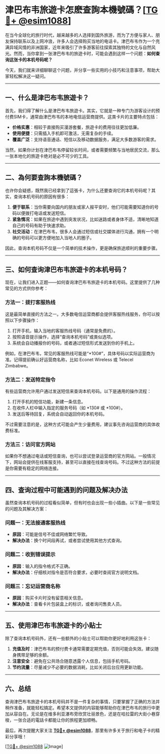 # 津巴布韦旅遊卡怎麽查詢本機號碼？[[TG💪+ @esim1088](https://t.me/s/esim1088)]

在当今全球化的旅行时代，越来越多的人选择到国外旅游，而为了方便与家人、朋友保持联系以及上网冲浪，许多人会选择购买当地的电话卡。津巴布韦作为一个充满异域风情的非洲国家，近年来吸引了许多游客前往探索其独特的文化与自然风光。然而，当你拿到一张津巴布韦的旅遊卡时，可能会遇到这样一个问题：**如何查询这张卡的本机号码呢？**

今天，我们就来详细聊聊这个问题，并分享一些实用的小技巧和注意事项，帮助大家轻松解决这一疑问。

---

## 一、什么是津巴布韦旅遊卡？

首先，我们得了解什么是津巴布韦旅遊卡。其实，它就是一种专门为游客设计的预付费SIM卡，通常由津巴布韦的本地电信运营商提供。这类卡片的主要特点包括：

- **价格实惠**：相较于直接购买漫游套餐，旅遊卡的费用往往更加低廉。
- **使用便捷**：只需插入手机即可激活，无需复杂的手续。
- **覆盖广泛**：支持语音通话、短信以及移动数据服务，满足大多数游客的需求。

当然，如果你计划在津巴布韦停留较长时间，或者需要频繁与当地居民交流，那么一张本地化的旅遊卡绝对是必不可少的工具。

---

## 二、為何要查詢本機號碼？

也许你会疑惑，既然我已经拿到了這張卡，为什么还要查询它的本机号码呢？其实，查询本机号码的原因有很多：

1. **便于联系**：当你需要向国内的朋友或家人报平安时，他们可能需要知道你的号码以便拨打电话或发送短信。
2. **紧急情况**：如果在旅途中遇到突发状况，比如迷路或者身体不适，清晰地知道自己的号码有助于快速求助。
3. **社交活动**：在津巴布韦，很多人会通过短信或社交媒体进行沟通，拥有一个明确的号码可以更方便地加入当地人的圈子。

因此，查询本机号码不仅是一个简单的技术操作，更是确保旅途顺利的重要步骤。

---

## 三、如何查询津巴布韦旅遊卡的本机号码？

现在，让我们进入正题——如何查询津巴布韦旅遊卡的本机号码。这里提供了几种常见的方式供你参考：

### 方法一：拨打客服热线

这是最简单直接的方法之一。大多数电信运营商都会提供客服热线服务，你可以按照以下步骤操作：

1. 打开手机，输入当地的客服热线号码（通常是免费的）。
2. 按照语音提示操作，选择“查询本机号码”或类似选项。
3. 系统会自动播报你的号码，或者通过短信形式发送到你的手机上。

例如，在津巴布韦，常见的客服热线可能是“*100#”，具体号码以实际运营商为准。记得提前确认好运营商名称，比如 Econet Wireless 或 Telecel Zimbabwe。

### 方法二：发送特定指令

有些运营商允许用户通过发送短信来查询本机号码。以下是通用的操作流程：

1. 打开手机的短信功能，新建一条信息。
2. 在收件人栏中输入指定的服务号码（如 *130# 或 *100#）。
3. 发送后等待回复，系统会自动返回你的本机号码。

不过需要注意的是，这种方式可能会产生少量费用，建议事先咨询运营商的具体收费标准。

### 方法三：访问官方网站

如果你不想通过电话或短信查询，也可以尝试登录运营商的官方网站。一般情况下，网站会提供在线客服支持，甚至可以直接在线查询号码。不过这种方法的前提是你需要有稳定的网络连接。

---

## 四、查询过程中可能遇到的问题及解决办法

虽然查询本机号码的过程看似简单，但有时也会出现一些小插曲。以下是一些常见的问题及其解决方案：

### 问题一：无法接通客服热线

- **原因**：可能是信号不佳或网络繁忙导致。
- **解决办法**：换个时间段再试，或者尝试使用其他方式查询。

### 问题二：收到错误提示

- **原因**：输入的指令格式不正确。
- **解决办法**：仔细核对指令是否符合要求，必要时查阅官方说明文档。

### 问题三：忘记运营商名称

- **原因**：购买卡片时没有留意相关信息。
- **解决办法**：查看卡片包装盒上的标识，或者询问售卖人员。

---

## 五、使用津巴布韦旅遊卡的小贴士

除了查询本机号码外，还有一些额外的小贴士可以帮助你更好地利用这张卡：

1. **充值及时**：津巴布韦的预付费卡通常需要定期充值，否则可能会失效。建议随身携带足够的余额。
2. **注意安全**：避免在公共场合随意透露个人信息，包括手机号码。
3. **节约流量**：尽量减少不必要的数据消耗，比如关闭后台应用更新功能。

---

## 六、总结

查询津巴布韦旅遊卡的本机号码并不是一件复杂的事情，只要掌握了正确的方法并稍作准备，就能轻松搞定。希望本文提供的内容能够帮助你在津巴布韦的旅行中更加从容自在。无论是在维多利亚瀑布旁欣赏壮丽景色，还是在哈拉雷的大街小巷穿梭，一张合适的電話卡都能让你的旅程更加顺畅。

最后，再次提醒大家关注 **[TG💪+ @esim1088](https://t.me/s/esim1088)**，那里有许多关于旅行和电子卡的精彩分享哦！

[[TG💪+ @esim1088](https://t.me/s/esim1088) ![Image](https://i.postimg.cc/4NQfJmqS/Snipaste-2025-05-13-00-14-12.png)]